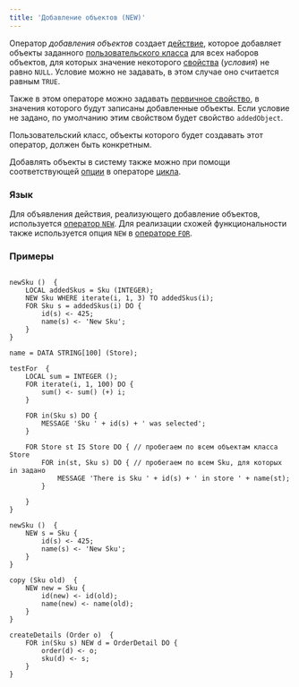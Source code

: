 ```yaml
---
title: 'Добавление объектов (NEW)'
---
```


Оператор *добавления объектов* создает [действие](Actions.md), которое добавляет объекты заданного [пользовательского класса](User_classes.md) для всех наборов объектов, для которых значение некоторого [свойства](Properties.md) (*условия*) не равно `NULL`. Условие можно не задавать, в этом случае оно считается равным `TRUE`.

Также в этом операторе можно задавать [первичное свойство](Data_properties_DATA_.md), в значения которого будут записаны добавленные объекты. Если условие не задано, по умолчанию этим свойством будет свойство `addedObject`.

Пользовательский класс, объекты которого будет создавать этот оператор, должен быть конкретным.

Добавлять объекты в систему также можно при помощи соответствующей [опции](Loop_FOR_.md#addobject) в операторе [цикла](Loop_FOR_.md).

### Язык

Для объявления действия, реализующего добавление объектов, используется [оператор `NEW`](NEW_operator.md). Для реализации схожей функциональности также используется опция `NEW` в [операторе `FOR`](FOR_operator.md).

### Примеры

```lsf

newSku ()  {
    LOCAL addedSkus = Sku (INTEGER);
    NEW Sku WHERE iterate(i, 1, 3) TO addedSkus(i);
    FOR Sku s = addedSkus(i) DO {
        id(s) <- 425;
        name(s) <- 'New Sku';
    }
}
```

```lsf
name = DATA STRING[100] (Store);

testFor  {
    LOCAL sum = INTEGER ();
    FOR iterate(i, 1, 100) DO {
        sum() <- sum() (+) i;
    }

    FOR in(Sku s) DO {
        MESSAGE 'Sku ' + id(s) + ' was selected';
    }

    FOR Store st IS Store DO { // пробегаем по всем объектам класса Store
        FOR in(st, Sku s) DO { // пробегаем по всем Sku, для которых in задано
            MESSAGE 'There is Sku ' + id(s) + ' in store ' + name(st);
        }

    }
}

newSku ()  {
    NEW s = Sku {
        id(s) <- 425;
        name(s) <- 'New Sku';
    }
}

copy (Sku old)  {
    NEW new = Sku {
        id(new) <- id(old);
        name(new) <- name(old);
    }
}

createDetails (Order o)  {
    FOR in(Sku s) NEW d = OrderDetail DO {
        order(d) <- o;
        sku(d) <- s;
    }
}
```
